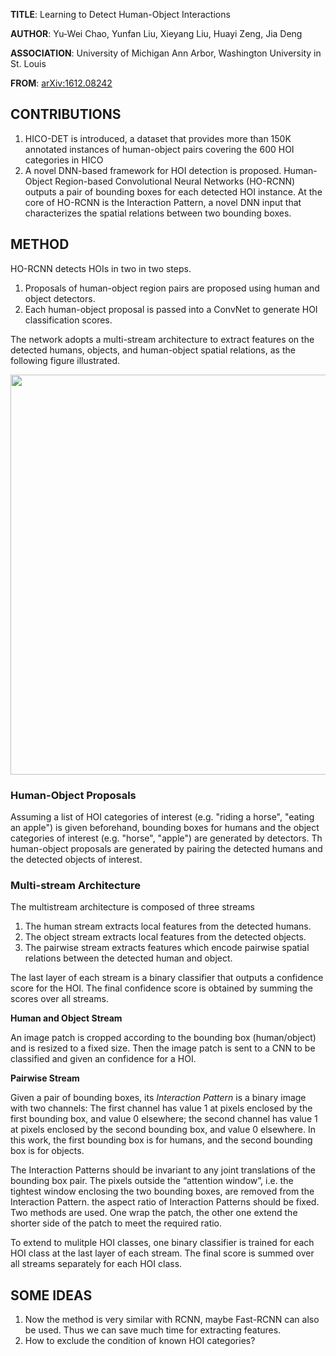 **TITLE**: Learning to Detect Human-Object Interactions

**AUTHOR**: Yu-Wei Chao, Yunfan Liu, Xieyang Liu, Huayi Zeng, Jia Deng

**ASSOCIATION**: University of Michigan Ann Arbor, Washington University in St. Louis

**FROM**: [arXiv:1612.08242](https://arxiv.org/abs/1612.08242)

## CONTRIBUTIONS ##

1. HICO-DET is introduced, a dataset that provides more than 150K annotated instances of human-object pairs covering the 600 HOI categories in HICO
2. A novel DNN-based framework for HOI detection is proposed. Human-Object Region-based Convolutional Neural Networks (HO-RCNN) outputs a pair of bounding boxes for each detected HOI instance. At the core of HO-RCNN is the Interaction Pattern, a novel DNN input that characterizes the spatial relations between two bounding boxes.

## METHOD ##

HO-RCNN detects HOIs in two in two steps. 

1. Proposals of human-object region pairs are proposed using human and object detectors. 
2. Each human-object proposal is passed into a ConvNet to generate HOI classification scores. 

The network adopts a multi-stream architecture to extract features on the detected humans, objects, and human-object spatial relations, as the following figure illustrated.

<img class="img-responsive center-block" src="https://raw.githubusercontent.com/joshua19881228/my_blogs/master/Computer_Vision/Reading_Note/figures/HO-RCNN.jpg" alt="" width="640"/>

### Human-Object Proposals ###

Assuming a list of HOI categories of interest (e.g. "riding a horse", "eating an apple") is given beforehand, bounding boxes for humans and the object categories of interest (e.g. "horse", "apple") are generated by detectors. Th human-object proposals are generated by pairing the detected humans and the detected objects of interest.

### Multi-stream Architecture ###

The multistream architecture is composed of three streams

1. The human stream extracts local features from the detected humans.
2. The object stream extracts local features from the detected objects.
3. The pairwise stream extracts features which encode pairwise spatial relations between the detected human and object. 

The last layer of each stream is a binary classifier that outputs a confidence score for the HOI. The final confidence score is obtained by summing the scores over all streams. 

**Human and Object Stream**

An image patch is cropped according to the bounding box (human/object) and is resized to a fixed size. Then the image patch is sent to a CNN to be classified and given an confidence for a HOI.

**Pairwise Stream**

Given a pair of bounding boxes, its *Interaction Pattern* is a binary image with two channels: The first channel has value 1 at pixels enclosed by the first bounding box, and value 0 elsewhere; the second channel has value 1 at pixels enclosed by the second bounding box, and value 0 elsewhere. In this work, the first bounding box is for humans, and the second bounding box is for objects.

The Interaction Patterns should be invariant to any joint translations of the bounding box pair. The pixels outside the “attention window”, i.e. the tightest window enclosing the two bounding boxes, are removed from the Interaction Pattern. the aspect ratio of Interaction Patterns should be fixed. Two methods are used. One wrap the patch, the other one extend the shorter side of the patch to meet the required ratio.

To extend to mulitple HOI classes, one binary classifier is trained for each HOI class at the last layer of each stream. The final score is summed over all streams separately for each HOI class.

## SOME IDEAS ##

1. Now the method is very similar with RCNN, maybe Fast-RCNN can also be used. Thus we can save much time for extracting features. 
2. How to exclude the condition of known HOI categories? 